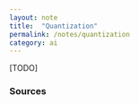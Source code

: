 ```yaml
---
layout: note
title:  "Quantization"
permalink: /notes/quantization
category: ai
---
```


[TODO]

### Sources


